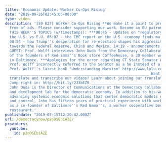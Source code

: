 ```yaml
---
title: 'Economic Update: Worker Co-Ops Rising'
date: "2019-09-26T02:45:05+08:00"
type: video
description: '[S9 E27] Worker Co-Ops Rising **We make it a point to provide the show
  free of ads. Please consider supporting our work. Become an EU patron on Patreon: https://www.patreon.com/economicupdate
  THIS WEEK''S TOPICS (w/timestamps): ***00:45 - Updates on "regulatory capture" in
  the U.S. vs E.U. 05:02 - the IMF report on the U.S. economy finds major negatives
  08:54 - how Trump''s desperation for re-election shapes his aggressive policies
  towards the Federal Reserve, China and Mexico. 14:19 - announcements; 15:17 - SPECIAL
  GUEST: Prof. Wolff interviews John Duda from the Democracy Collaborative and one
  of the founders of Red Emma''s Book store Coffeehouse, a 30-member worker cooperative
  in Baltimore. ***Apologies for the error regarding CT State Senator Alex Bernstein.
  Prof. Wolff incorrectly referred to the Senator as a he instead of a She. ________________________________________________________________
  Prof. Wolff''s latest book "Understanding Marxism" http://www.lulu.com/spotlight/democracyatwork
  _______________________________________________________________ Want to help us
  translate and transcribe our videos? Learn about joining our translation team: http://bit.ly/2J2uIHH
  Jump right in: http://bit.ly/2J3bEZR ________________________________________________________________
  John Duda is the Director of Communications at the Democracy Collaborative, a research
  and development lab for the democratic economy. In addition to his work at the Collaborative
  advancing systemic economic solutions that center democratic models of ownership
  and control, John has fifteen years of practical experience with worker cooperatives
  as a co-founder of Baltimore''s Red Emma''s, a worker cooperative bookstore and
  restaurant.'
publishdate: "2019-07-15T12:20:42.000Z"
url: /democracynow/p2oDSEbiAZE/
providers:
  youtube:
    id: p2oDSEbiAZE
---
```

